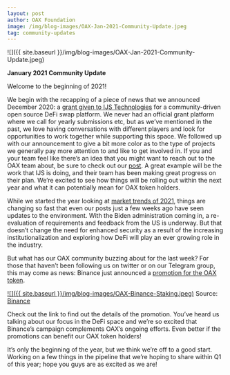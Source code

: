 ```yaml
---
layout: post
author: OAX Foundation
image: /img/blog-images/OAX-Jan-2021-Community-Update.jpeg
tag: community-updates
---
```


![]({{ site.baseurl }}/img/blog-images/OAX-Jan-2021-Community-Update.jpeg)

<b>January 2021 Community Update</b>

Welcome to the beginning of 2021!

We begin with the recapping of a piece of news that we announced December 2020: a <a href="https://www.oax.org/2020/12/28/OAX-Foundation-Announces-Grant-to-IJS-Technologies.html">grant given to IJS Technologies</a> for a community-driven open source DeFi swap platform. We never had an official grant platform where we call for yearly submissions etc, but as we’ve mentioned in the past, we love having conversations with different players and look for opportunities to work together while supporting this space. We followed up with our announcement to give a bit more color as to the type of projects we generally pay more attention to and like to get involved in. If you and your team feel like there’s an idea that you might want to reach out to the OAX team about, be sure to check out our <a href="https://www.oax.org/2021/01/22/Working-with-Our-Community.html">post</a>. A great example will be the work that IJS is doing, and their team has been making great progress on their plan. We’re excited to see how things will be rolling out within the next year and what it can potentially mean for OAX token holders.

While we started the year looking at <a href="https://www.oax.org/2021/01/08/Back-to-the-Future-Blockchain-in-2021.html">market trends of 2021</a>, things are changing so fast that even our posts just a few weeks ago have seen updates to the environment. With the Biden administration coming in, a re-evaluation of requirements and feedback from the US is underway. But that doesn’t change the need for enhanced security as a result of the increasing institutionalization and exploring how DeFi will play an ever growing role in the industry. 

But what has our OAX community buzzing about for the last week? For those that haven’t been following us on twitter or on our Telegram group, this may come as news: Binance just announced a <a href="https://www.binance.com/en/support/announcement/a17a41ebdc6f48e698602df2ee4491a9">promotion for the OAX token</a>. 

[![]({{ site.baseurl }}/img/blog-images/OAX-Binance-Staking.jpeg)](https://www.binance.com/en/support/announcement/a17a41ebdc6f48e698602df2ee4491a9)
Source: <a href="https://www.binance.com/en/support/announcement/a17a41ebdc6f48e698602df2ee4491a9">Binance</a> 

Check out the link to find out the details of the promotion. You’ve heard us talking about our focus in the DeFi space and we’re so excited that Binance’s campaign complements OAX’s ongoing efforts. Even better if the promotions can benefit our OAX token holders!

It’s only the beginning of the year, but we think we’re off to a good start. Working on a few things in the pipeline that we’re hoping to share within Q1 of this year; hope you guys are as excited as we are!




